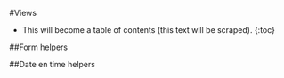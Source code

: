 #Views

* This will become a table of contents (this text will be scraped).
{:toc}

##Form helpers

##Date en time helpers